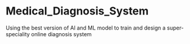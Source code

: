 # Medical_Diagnosis_System
Using the best version of AI and ML model to train and design a super-speciality online diagnosis system

